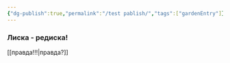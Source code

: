 ```yaml
---
{"dg-publish":true,"permalink":"/test pablish/","tags":["gardenEntry"]}
---
```


### Лиска - редиска!
[[правда!!!\|правда?]]